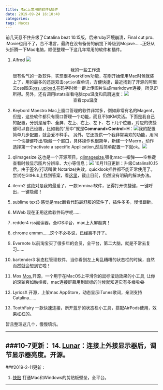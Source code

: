 ```yaml
---
title: Mac上常用的软件&插件
date: 2019-09-24 16:10:40
categories:
tags: Macos
---
```

前几天忍不住升级了Catalina beat 10.15版，后来ruby环境崩溃，Final cut pro、iMovie也用不了，苦不堪言，最终在没有备份的前提下降级到Mojave……正好从头折腾一下Mac电脑，顺便整理一下这几年常用的软件和插件。
<!-- more -->
1. Alfred
![](http://gray.oss-cn-beijing.aliyuncs.com/2019-09-25%2F1569418838.png)<center>我的一些工作流</center>
很有名气的一款软件，实现很多workflow功能，在刚开始使用Mac时候就装上了，用的最多的还是双击`option`查单词，方便快捷，最近找到了开源的阿里云oss图床[oss_upload](https://github.com/CQHui/oss_upload),在码字时候一键上传图片生成markdown连接，所见即所得。另外，还有调用istats查看电脑cpu温度和风扇速度：![](http://gray.oss-cn-beijing.aliyuncs.com/2019-09-25%2F1569419344.png)<center>查看cpu温度</center>

1. Keybord Maestro
Mac上窗口管理的软件非常多，例如非常有名的Magent，但是，这些软件都只有窗口管理一个功能，而且不如KM灵活。下面是我自己的配置，分别是居中、全屏、左上、右上、左下、右下几个位置，对应的快捷键可以自己设置，比如我的“居中”就是**Command+Control+H**：![我的配置](https://tva1.sinaimg.cn/large/006y8mN6ly1g6ntkgz4dtj318u0u0jwh.jpg "配置")简单几步配置，就会爱不释手。
另外，它还提供一个我非常喜欢的功能，用同一个快捷键呼出/隐藏一个窗口，具体操作也很简单，新建一个Macro，动作选择第一个activate a specific Application,然后简单配置一下就ok。![](http://gray.oss-cn-beijing.aliyuncs.com/2019-09-25%2F1569419642.png)

1. qlimagesize
这也是一个开源项目，[qlimagesize](https://github.com/Nyx0uf/qlImageSize),强化mac一指弹——空格键查看时候显示图片分辨率、大小等信息；![](http://gray.oss-cn-beijing.aliyuncs.com/2019/09/25/15694199196130.jpg?image/auto-orient,1/resize,p_89/quality,q_90)
10月11日更新：升级Catalina10.15后，由于签名(行话叫做 Notarize)失效，quicklook插件都不能正常使用了。尝试在GitHub上找到答案，看[这里](https://github.com/whomwah/qlstephen/issues/81)，截止目前，仍然没有明确的解决办法。

1. iterm2 
这绝对是我的最爱了，一款terminal软件，记得打开快捷键，一键呼出，一键隐藏！

1. sublime text3 
感觉是mac断看代码最舒服的软件了，插件多多，慢慢跟新。

1. MWeb
现在正用这款软件码字呢……

1. redder4
rss阅读器，全iOS平台，mac上大屏超爽！

1. chrome
emmm……这个不必多说，已经离不开了。

1. Evernote
以前淘宝买了很多年的会员，全平台，第二大脑，就是不常去复习……

1. bartender3
状态栏管理软件，当你看到左上角乱糟糟的状态栏的时候，自然而然就会想到它啦！

1. Mos
[Mos](https://github.com/Caldis/Mos),开源，一个用于在MacOS上平滑你的鼠标滚动效果的小工具, 让你的滚轮爽如触控板，mac连接屏幕用到鼠标的时候就知道它有多棒啦😂

1. LyricsX
开源，上架mac AppStore，动态显示iTunes歌词，亲测支持Catalina……

1. ToothFairy
一款快速连接，断开蓝牙的状态栏小工具，搭配AirPods使用，效果杠杠的。


暂且整理这几个，慢慢填坑。

---
###10-7更新：
14. [Lunar](https://github.com/alin23/Lunar)：连接上外接显示器后，调节显示器亮度。开源。
---
###2019-2-11更新：
1. [快贴](https://www.clipber.com/#download_app) 打通Mac和Windows的剪贴板壁垒，全平台。
---